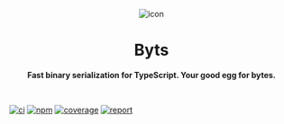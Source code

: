 <div align="center">

![icon][icon]

# Byts

**Fast binary serialization for TypeScript. Your good egg for bytes.**

</div>

<br>

[![ci][ci-badge]][ci-url]
[![npm][npm-badge]][npm-url]
[![coverage][coverage-badge]][coverage-url]
[![report][report-badge]][report-url]

<!-- urls -->

[icon]: https://weisrc.github.io/byts/assets/icons/8.png
[ci-badge]: https://github.com/weisrc/byts/actions/workflows/ci.yml/badge.svg
[ci-url]: https://github.com/weisrc/byts/actions/workflows/ci.yml
[npm-badge]: https://img.shields.io/npm/v/byts.svg
[npm-url]: https://www.npmjs.com/package/yargs
[coverage-badge]: https://img.shields.io/endpoint?url=https://weisrc.github.io/byts/coverage/badge.json
[coverage-url]: https://weisrc.github.io/byts/coverage
[report-badge]: https://img.shields.io/endpoint?url=https://weisrc.github.io/byts/report/badge.json
[report-url]: https://weisrc.github.io/byts/report
